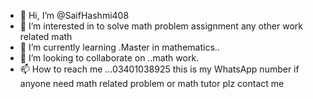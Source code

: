 - 👋 Hi, I’m @SaifHashmi408
- 👀 I’m interested in to solve math problem assignment any other work related math 
- 🌱 I’m currently learning .Master in mathematics..
- 💞️ I’m looking to collaborate on ..math work.
- 📫 How to reach me ...03401038925 this is my WhatsApp number if anyone need math related problem or math tutor plz contact me


<!---
SaifHashmi408/SaifHashmi408 is a ✨ special ✨ repository because its `README.md` (this file) appears on your GitHub profile.
You can click the Preview link to take a look at your changes.
--->
